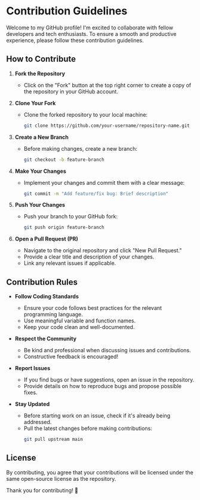 # Contribution Guidelines

Welcome to my GitHub profile! I'm excited to collaborate with fellow developers and tech enthusiasts. To ensure a smooth and productive experience, please follow these contribution guidelines.

## How to Contribute

1. **Fork the Repository**  
   - Click on the "Fork" button at the top right corner to create a copy of the repository in your GitHub account.

2. **Clone Your Fork**  
   - Clone the forked repository to your local machine:
     ```sh
     git clone https://github.com/your-username/repository-name.git
     ```

3. **Create a New Branch**  
   - Before making changes, create a new branch:
     ```sh
     git checkout -b feature-branch
     ```

4. **Make Your Changes**  
   - Implement your changes and commit them with a clear message:
     ```sh
     git commit -m "Add feature/fix bug: Brief description"
     ```

5. **Push Your Changes**  
   - Push your branch to your GitHub fork:
     ```sh
     git push origin feature-branch
     ```

6. **Open a Pull Request (PR)**  
   - Navigate to the original repository and click "New Pull Request."
   - Provide a clear title and description of your changes.
   - Link any relevant issues if applicable.

## Contribution Rules

- **Follow Coding Standards**  
  - Ensure your code follows best practices for the relevant programming language.
  - Use meaningful variable and function names.
  - Keep your code clean and well-documented.

- **Respect the Community**  
  - Be kind and professional when discussing issues and contributions.
  - Constructive feedback is encouraged!

- **Report Issues**  
  - If you find bugs or have suggestions, open an issue in the repository.
  - Provide details on how to reproduce bugs and propose possible fixes.

- **Stay Updated**  
  - Before starting work on an issue, check if it's already being addressed.
  - Pull the latest changes before making contributions:
    ```sh
    git pull upstream main
    ```

## License

By contributing, you agree that your contributions will be licensed under the same open-source license as the repository.

Thank you for contributing! 🚀

